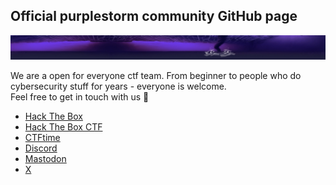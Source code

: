 ## Official purplestorm community GitHub page

<p align="center">
  <img src="https://github.com/purplestormctf/purplestormctf/blob/main/files/banner.jpg">
</p>

We are a open for everyone ctf team. From beginner to people who do cybersecurity stuff for years - everyone is welcome.<br/>
Feel free to get in touch with us 🐙

* [Hack The Box](https://app.hackthebox.com/public/teams/overview/2944)<br/>
* [Hack The Box CTF](https://ctf.hackthebox.com/team/overview/5420)<br/>
* [CTFtime](https://ctftime.org/team/153013/)</br>
* [Discord](https://discord.gg/JbGr5gA3KY)<br/>
* [Mastodon](https://defcon.social/@purplestormctf)</br>
* [X](https://twitter.com/purplestormctf)<br/>

